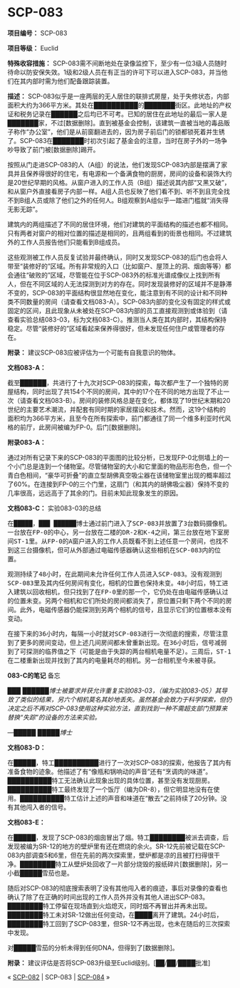 # SCP-083
                        


**项目编号：** SCP-083

**项目等级：** Euclid

**特殊收容措施：** SCP-083需不间断地处在录像监控下，至少有一位3级人员随时待命以防安保失效。1级和2级人员在有正当的许可下可以进入SCP-083，并当他们在其内部时需为他们配备跟踪装置。

**描述：** SCP-083似乎是一座两层的无人居住的联排式房屋，处于失修状态，内部面积大约为366平方米。其处在██████████的███████街区。此地址的产权证和税务记录在██████之后均已不可考。已知的居住在此地址的最后一家人是███████家，不过[数据删除]。直到被基金会控制，该建筑一直被当地的毒品贩子称作“办公室”，他们是从前窗翻进去的，因为房子前后门的锁都锁死着并生锈了。SCP-083在███████时初次引起了基金会的注意，当时在房子外的一场争吵导致了前门被[数据删除]踢开。

按照从门走进SCP-083的人（A组）的说法，他们发现SCP-083内部是摆满了家具并且保养得很好的住宅，有电源和一个备满食物的厨房，房间的设备和装饰大约是20世纪早期的风格。从窗户进入的工作人员（B组）描述说其内部“又黑又破”，和从窗户外直接看房子内部一样。A组人员也反映了他们看不到、听不到且完全找不到B组人员或除了他们之外的任何人。B组观察到A组似乎一踏进门槛就“消失得无影无踪”。

建筑内的两组描述了不同的居住环境，他们对建筑的平面结构的描述也都不相同。只有两者对窗户的相对位置的描述是相同的，且两组看到的街景也相同。不过建筑外的工作人员报告他们只能看到B组成员。

这些观测被工作人员反复试验并最终确认，同时又发现SCP-083的后门也会将人带至“装修好的”区域。所有非常规的入口（比如窗户、屋顶上的洞、烟囱等等）都会通往“破败的”区域，尽管能在位于SCP-083外的标准光谱成像仪上找到所有人，但在不同区域的人无法探测到对方的存在。同时发现装修好的区域并不是静滞不变的，SCP-083的平面结构很显然地在变化，能注意到有不同的设计和不同种类不同数量的房间（请查看文档083-A）。SCP-083内部的变化没有固定的样式或固定的区间，且此现象从未被处在SCP-083内部的员工直接观测到或体验到（请查看实验总结083-03，标为文档083-C）。推测当人类在其内部时，其结构保持稳定。尽管“装修好的”区域看起来保养得很好，但未发现任何住户或管理者的存在。

**附录：** 建议SCP-083应被评估为一个可能有自我意识的物体。

**文档083-A：** 

截至██████，共进行了十九次对SCP-083的探索，每次都产生了一个独特的房屋结构，同时出现了共154个不同的房间，其中的17个在不同的地方出现了不止一次（请查看文档083-B）。房间的装修风格总是在变化，都体现了19世纪末期和20世纪的主要艺术潮流，并配套有同时期的家居摆设和技术。然而，这19个结构的面积均为366平方米，且至今在所有探索中，前门都通往了同一个维多利亚时代风格的前厅，此房间被编为FP-0。后门[数据删除]。

**附录083-A：** 

通过对所有记录下来的SCP-083的平面图的比较分析，已发现FP-0北侧墙上的一个小门总是连到一个储物室。尽管储物室的大小和它里面的物品形形色色，但一个青白色相间，“豪华可折叠”的直立型胡佛真空吸尘器在该储物室里出现的概率超过了60%。在连接到FP-0的三个门里，这扇门（和其内的胡佛吸尘器）保持不变的几率很高，远远高于了其余的门。目前未知此现象发生的原因。

**文档083-C：** 实验083-03的总结

<tt>&#22312;&#9608;&#9608;&#9608;&#9608;&#9608;&#65292;&#9608;&#9608;&#9608; &#9608;&#9608;&#9608;&#9608;&#9608;&#9608;&#21338;&#22763;&#36890;&#36807;&#21069;&#38376;&#36827;&#20837;&#20102;SCP-083&#24182;&#25918;&#32622;&#20102;3&#21488;&#25968;&#30721;&#25668;&#20687;&#26426;&#12290;&#19968;&#21488;&#25918;&#22312;FP-0&#30340;&#20013;&#24515;&#65292;&#21478;&#19968;&#21488;&#25918;&#22312;&#20108;&#27004;&#30340;DR-2&#21644;K-4&#20043;&#38388;&#65292;&#31532;&#19977;&#21488;&#25918;&#22312;&#22320;&#19979;&#23460;&#25151;&#38388;ST-1&#37324;&#12290;&#20174;FP-0&#30340;A&#31383;&#25143;&#36827;&#20837;&#30340;&#24037;&#20316;&#20154;&#21592;&#26082;&#30475;&#19981;&#21040;&#19978;&#36848;&#20219;&#24847;&#19968;&#20010;&#25151;&#38388;&#65292;&#20063;&#25214;&#19981;&#21040;&#36825;&#19977;&#21488;&#25668;&#20687;&#26426;&#65292;&#20294;&#21487;&#20174;&#22806;&#37096;&#36890;&#36807;&#30005;&#30913;&#20256;&#24863;&#22120;&#30830;&#35748;&#36825;&#20123;&#30456;&#26426;&#22312;SCP-083&#20869;&#30340;&#20301;&#32622;&#12290;</tt>

<tt>&#35266;&#27979;&#25345;&#32493;&#20102;48&#23567;&#26102;&#65292;&#22312;&#27492;&#26399;&#38388;&#26410;&#20801;&#35768;&#20219;&#20309;&#24037;&#20316;&#20154;&#21592;&#36827;&#20837;SCP-083&#12290;&#27809;&#26377;&#35266;&#27979;&#21040;SCP-083&#37324;&#21450;&#20854;&#20869;&#20219;&#20309;&#25151;&#38388;&#26377;&#21464;&#21270;&#65292;&#30456;&#26426;&#30340;&#20301;&#32622;&#20063;&#20445;&#25345;&#26410;&#21464;&#12290;48&#23567;&#26102;&#21518;&#65292;&#29305;&#24037;&#36827;&#20837;&#24314;&#31569;&#20197;&#22238;&#25910;&#30456;&#26426;&#65292;&#20294;&#21482;&#25214;&#21040;&#20102;&#22312;FP-0&#37324;&#30340;&#37027;&#19968;&#20010;&#65292;&#23427;&#20173;&#22788;&#22312;&#30001;&#30005;&#30913;&#20256;&#24863;&#30830;&#35748;&#36807;&#30340;&#20301;&#32622;&#26410;&#21464;&#12290;&#21478;&#20004;&#20010;&#30456;&#26426;&#21644;&#23427;&#20204;&#25152;&#22788;&#30340;&#25151;&#38388;&#37117;&#28040;&#22833;&#20102;&#65292;&#21407;&#20301;&#32622;&#21482;&#21097;&#19979;&#20004;&#20010;&#19981;&#21516;&#30340;&#25151;&#38388;&#12290;&#27492;&#22806;&#65292;&#30005;&#30913;&#20256;&#24863;&#22120;&#20173;&#33021;&#25506;&#27979;&#21040;&#21478;&#20004;&#20010;&#30456;&#26426;&#30340;&#20449;&#21495;&#65292;&#19988;&#26174;&#31034;&#23427;&#20204;&#30340;&#20301;&#32622;&#26681;&#26412;&#27809;&#26377;&#21464;&#21160;&#12290;</tt>

<tt>&#22312;&#25509;&#19979;&#26469;&#30340;36&#23567;&#26102;&#20869;&#65292;&#27599;&#38548;&#19968;&#23567;&#26102;&#23601;&#23545;SCP-083&#36827;&#34892;&#19968;&#27425;&#24443;&#24213;&#30340;&#25628;&#32034;&#65292;&#23613;&#31649;&#27880;&#24847;&#21040;&#20102;&#26356;&#22810;&#30340;&#25151;&#38388;&#21464;&#21160;&#65292;&#20294;&#19978;&#36848;&#20960;&#38388;&#25151;&#38388;&#37117;&#26410;&#26366;&#37325;&#26032;&#20986;&#29616;&#12290;&#22312;36&#23567;&#26102;&#21518;&#65292;&#20449;&#21495;&#20943;&#24369;&#21040;&#20102;&#21487;&#25506;&#27979;&#30340;&#20020;&#30028;&#20540;&#20043;&#19979;&#65288;&#21487;&#33021;&#26159;&#30001;&#20110;&#22833;&#36394;&#30340;&#20004;&#21488;&#30456;&#26426;&#30005;&#37327;&#19981;&#36275;&#65289;&#12290;&#19977;&#21608;&#21518;&#65292;ST-1&#22312;&#20108;&#27004;&#37325;&#26032;&#20986;&#29616;&#24182;&#25214;&#21040;&#20102;&#20854;&#20869;&#30340;&#30005;&#37327;&#32791;&#23613;&#30340;&#30456;&#26426;&#12290;&#21478;&#19968;&#21488;&#30456;&#26426;&#33267;&#20170;&#26410;&#34987;&#23547;&#33719;&#12290;</tt>

**083-C的笔记**  备忘

*███ ██████博士被要求并获允许重复实验083-03，（编为实验083-05）其导致了类似的结果，另六个相机莫名其妙地丢失。虽然基金会致力于科学探索，但仍决定之后不再对SCP-083使用这种实验方法，直到找到一种不需超支部门预算来替换“失踪”的设备的方法来实验。* 

*—█████ █████博士* 

**文档083-D：** 

在█████，特工██████████进行了一次对SCP-083的探索，他报告了其内有准备食物的迹象。他描述了有“像瓶和锅响动的声音”还有“烹调肉的味道”。██████████特工无法确认此现象出现的具体位置，甚至没有发现厨房。██████████特工最终发现了一个饭厅（编为DR-8），但它明显地没有在使用。██████████特工估计上述的声音和味道在“散去”之前持续了20分钟。没有其他闯入者的信号。

**文档083-E：** 

在█████，发现了SCP-083的烟囱冒出了烟。特工████████被派去调查，后发现被编为SR-12的地方的壁炉里有还在燃烧的余火。SR-12先前被记载在SCP-083内部调查5和6里，但在先前的两次探索里，壁炉都是凉的且被打扫得很干净。████████特工从壁炉处回收了一片部分烧毁的报纸碎片[数据删除]，另一小截█████雪茄也是。

随后对SCP-083的彻底搜索表明了没有其他闯入者的痕迹，事后对录像的查看也确认了除了在正确的时间出现的工作人员外并没有其他人进出SCP-083。████████特工停留在现场直到火焰熄灭，同时烟不再冒出并再未出现。████████特工未对SR-12做出任何变动，在████离开了建筑。24小时后，████████特工回到了SCP-083里，但SR-12不再出现，也未在随后的三次探索中发现。

对█████雪茄的分析未得到任何DNA，但得到了[数据删除]。

**附录：** 建议评估是否将SCP-083升级至Euclid级别。[██/██/████批准]



« [SCP-082](/scp-082) | SCP-083 | [SCP-084](/scp-084) »





                    